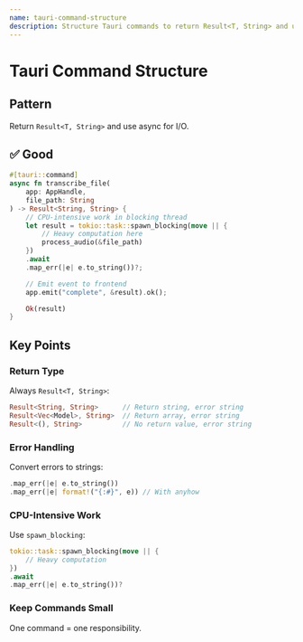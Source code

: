 ```yaml
---
name: tauri-command-structure
description: Structure Tauri commands to return Result<T, String> and use spawn_blocking for CPU-intensive work.
---
```


# Tauri Command Structure

## Pattern
Return `Result<T, String>` and use async for I/O.

## ✅ Good
```rust
#[tauri::command]
async fn transcribe_file(
    app: AppHandle,
    file_path: String
) -> Result<String, String> {
    // CPU-intensive work in blocking thread
    let result = tokio::task::spawn_blocking(move || {
        // Heavy computation here
        process_audio(&file_path)
    })
    .await
    .map_err(|e| e.to_string())?;

    // Emit event to frontend
    app.emit("complete", &result).ok();

    Ok(result)
}
```

## Key Points

### Return Type
Always `Result<T, String>`:
```rust
Result<String, String>      // Return string, error string
Result<Vec<Model>, String>  // Return array, error string
Result<(), String>          // No return value, error string
```

### Error Handling
Convert errors to strings:
```rust
.map_err(|e| e.to_string())
.map_err(|e| format!("{:#}", e)) // With anyhow
```

### CPU-Intensive Work
Use `spawn_blocking`:
```rust
tokio::task::spawn_blocking(move || {
    // Heavy computation
})
.await
.map_err(|e| e.to_string())?
```

### Keep Commands Small
One command = one responsibility.
